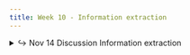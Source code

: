 ```yaml
---
title: Week 10 - Information extraction
---
```


<!-- This week, we continue our exploration of visualization in Digital Humanities with a focus on network analysis. Building on our discussion on data visualization, we'll look at web-based platforms like [_Flourish_](https://flourish.studio/) and software like [_Gephi_](https://gephi.org/) and learn how network analysis provides valuable insights into relational data. In the latter part of the week, we shift our attention to critical issues such as copyright, fair use, and the principles of open access.
-->

<details>
  <summary class="session-summary">
    <span class="arrow">↪</span>
    <span class="date-label">Nov 14</span>
    <span class="label label-red">Discussion</span>
    <span class="session-title">Information extraction</span>
  </summary>
  <div markdown="1">
- [Slides](https://docs.google.com/presentation/d/1QA7mRYzemqB6Fv3d1ONp1Zg05kcnZuopI4U8lcomhHc/edit?usp=sharing)
- Pre-Class Reflection
  - [Weingart, Scott B. “Demystifying Networks, Parts I & II.”](https://app.perusall.com/courses/introdh24/demystifying-networks-parts-i-and-ii-journal-of-digital-humanities-339819935) _Journal of Digital Humanities_, vol. 1, no. 1, 2011.
  - [Rhodes Ii, Mark Alan. “Paul Robeson’s Place in YouTube: A Social Spatial Network Analysis of Digital Heritage.”](https://app.perusall.com/courses/introdh24/paul-robeson-s-place-in-youtube-a-social-spatial-network-analysis-of-digital-heritage) _Digital Scholarship in the Humanities_, vol. 34, no. 1, Apr. 2019, pp. 174–88.
  - **Post your reflection in the** <a href="https://introtodh--spring2024.slack.com/archives/C06F1KS1ULT" style="color: #ee6374;">**#reflections** </a>**channel on Slack** <a style="color: #ee6374;">**before 9am on the day of our class.**</a>
</div>
</details>
